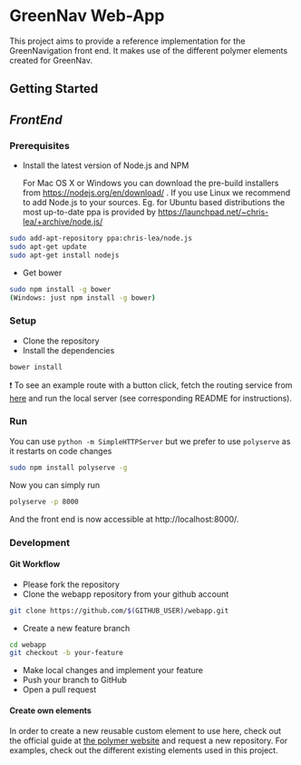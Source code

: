 # GreenNav Web-App

This project aims to provide a reference implementation for the GreenNavigation front end. It makes use of the different polymer elements created for GreenNav.

## Getting Started 
## *FrontEnd*

### Prerequisites

- Install the latest version of Node.js and NPM 

  For Mac OS X or Windows you can download the pre-build installers from https://nodejs.org/en/download/ .
  If you use Linux we recommend to add Node.js to your sources. Eg. for Ubuntu based distributions the most up-to-date ppa   is provided by https://launchpad.net/~chris-lea/+archive/node.js/

```zsh
sudo add-apt-repository ppa:chris-lea/node.js  
sudo apt-get update  
sudo apt-get install nodejs
```

- Get bower

```zsh
sudo npm install -g bower
(Windows: just npm install -g bower)
```

### Setup

- Clone the repository
- Install the dependencies
 
```zsh
bower install
```
  
:heavy_exclamation_mark: To see an example route with a button click, fetch the routing service from [here](https://github.com/Greennav/service-routing) and run the local server (see corresponding README for instructions).

### Run

You can use ```python -m SimpleHTTPServer``` but we prefer to use ```polyserve``` as it restarts on code changes

```zsh
sudo npm install polyserve -g 
```
  
Now you can simply run 

```zsh
polyserve -p 8000
```
  
And the front end is now accessible at http://localhost:8000/.

### Development

#### Git Workflow

- Please fork the repository
- Clone the webapp repository from your github account
```zsh
git clone https://github.com/$(GITHUB_USER)/webapp.git
```
- Create a new feature branch
```zsh
cd webapp
git checkout -b your-feature
```
- Make local changes and implement your feature 
- Push your branch to GitHub
- Open a pull request

#### Create own elements

In order to create a new reusable custom element to use here, check out the official guide at [the polymer   website](https://www.polymer-project.org/1.0/docs/start/reusableelements.html) and request a new repository. For examples, check out the different existing elements used in this project.
